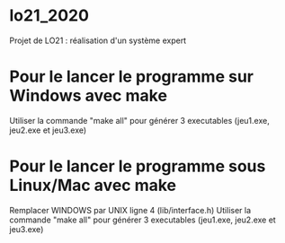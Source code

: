 # lo21_2020
Projet de LO21 : réalisation d'un système expert
# Pour le lancer le programme sur Windows avec make
Utiliser la commande "make all" pour générer 3 executables (jeu1.exe, jeu2.exe et jeu3.exe)
# Pour le lancer le programme sous Linux/Mac avec make
Remplacer WINDOWS par UNIX ligne 4 (lib/interface.h)
Utiliser la commande "make all" pour générer 3 executables (jeu1.exe, jeu2.exe et jeu3.exe)

